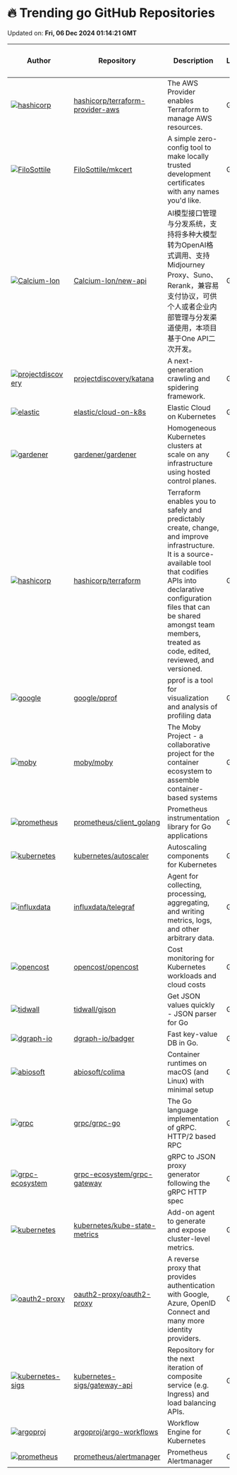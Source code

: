 # 🔥 Trending go GitHub Repositories

Updated on: **Fri, 06 Dec 2024 01:14:21 GMT**

| Author | Repository | Description | Language | ⭐ Total Stars | 🌟 Stars Today |
|--------|------------|-------------|----------|----------------|----------------|
| [![hashicorp](https://avatars.githubusercontent.com/u/2404182?s=40&v=4)](https://github.com/hashicorp) | [hashicorp/terraform-provider-aws](https://github.com/hashicorp/terraform-provider-aws) | The AWS Provider enables Terraform to manage AWS resources. | Go | 9909 | 3 |
| [![FiloSottile](https://avatars.githubusercontent.com/u/1225294?s=40&v=4)](https://github.com/FiloSottile) | [FiloSottile/mkcert](https://github.com/FiloSottile/mkcert) | A simple zero-config tool to make locally trusted development certificates with any names you'd like. | Go | 51025 | 220 |
| [![Calcium-Ion](https://avatars.githubusercontent.com/u/61247483?s=40&v=4)](https://github.com/Calcium-Ion) | [Calcium-Ion/new-api](https://github.com/Calcium-Ion/new-api) | AI模型接口管理与分发系统，支持将多种大模型转为OpenAI格式调用、支持Midjourney Proxy、Suno、Rerank，兼容易支付协议，可供个人或者企业内部管理与分发渠道使用，本项目基于One API二次开发。 | Go | 3821 | 25 |
| [![projectdiscovery](https://avatars.githubusercontent.com/in/29110?s=40&v=4)](https://github.com/projectdiscovery) | [projectdiscovery/katana](https://github.com/projectdiscovery/katana) | A next-generation crawling and spidering framework. | Go | 12436 | 26 |
| [![elastic](https://avatars.githubusercontent.com/u/582883?s=40&v=4)](https://github.com/elastic) | [elastic/cloud-on-k8s](https://github.com/elastic/cloud-on-k8s) | Elastic Cloud on Kubernetes | Go | 2629 | 17 |
| [![gardener](https://avatars.githubusercontent.com/u/19169361?s=40&v=4)](https://github.com/gardener) | [gardener/gardener](https://github.com/gardener/gardener) | Homogeneous Kubernetes clusters at scale on any infrastructure using hosted control planes. | Go | 2951 | 2 |
| [![hashicorp](https://avatars.githubusercontent.com/u/1299?s=40&v=4)](https://github.com/hashicorp) | [hashicorp/terraform](https://github.com/hashicorp/terraform) | Terraform enables you to safely and predictably create, change, and improve infrastructure. It is a source-available tool that codifies APIs into declarative configuration files that can be shared amongst team members, treated as code, edited, reviewed, and versioned. | Go | 43174 | 14 |
| [![google](https://avatars.githubusercontent.com/u/11181042?s=40&v=4)](https://github.com/google) | [google/pprof](https://github.com/google/pprof) | pprof is a tool for visualization and analysis of profiling data | Go | 8051 | 8 |
| [![moby](https://avatars.githubusercontent.com/u/1804568?s=40&v=4)](https://github.com/moby) | [moby/moby](https://github.com/moby/moby) | The Moby Project - a collaborative project for the container ecosystem to assemble container-based systems | Go | 68866 | 7 |
| [![prometheus](https://avatars.githubusercontent.com/u/5609886?s=40&v=4)](https://github.com/prometheus) | [prometheus/client_golang](https://github.com/prometheus/client_golang) | Prometheus instrumentation library for Go applications | Go | 5440 | 1 |
| [![kubernetes](https://avatars.githubusercontent.com/u/20407524?s=40&v=4)](https://github.com/kubernetes) | [kubernetes/autoscaler](https://github.com/kubernetes/autoscaler) | Autoscaling components for Kubernetes | Go | 8113 | 0 |
| [![influxdata](https://avatars.githubusercontent.com/u/1048079?s=40&v=4)](https://github.com/influxdata) | [influxdata/telegraf](https://github.com/influxdata/telegraf) | Agent for collecting, processing, aggregating, and writing metrics, logs, and other arbitrary data. | Go | 14939 | 10 |
| [![opencost](https://avatars.githubusercontent.com/u/453512?s=40&v=4)](https://github.com/opencost) | [opencost/opencost](https://github.com/opencost/opencost) | Cost monitoring for Kubernetes workloads and cloud costs | Go | 5365 | 3 |
| [![tidwall](https://avatars.githubusercontent.com/u/1156077?s=40&v=4)](https://github.com/tidwall) | [tidwall/gjson](https://github.com/tidwall/gjson) | Get JSON values quickly - JSON parser for Go | Go | 14414 | 6 |
| [![dgraph-io](https://avatars.githubusercontent.com/u/1782324?s=40&v=4)](https://github.com/dgraph-io) | [dgraph-io/badger](https://github.com/dgraph-io/badger) | Fast key-value DB in Go. | Go | 14045 | 4 |
| [![abiosoft](https://avatars.githubusercontent.com/u/240448?s=40&v=4)](https://github.com/abiosoft) | [abiosoft/colima](https://github.com/abiosoft/colima) | Container runtimes on macOS (and Linux) with minimal setup | Go | 19832 | 26 |
| [![grpc](https://avatars.githubusercontent.com/u/10121772?s=40&v=4)](https://github.com/grpc) | [grpc/grpc-go](https://github.com/grpc/grpc-go) | The Go language implementation of gRPC. HTTP/2 based RPC | Go | 21159 | 3 |
| [![grpc-ecosystem](https://avatars.githubusercontent.com/in/2740?s=40&v=4)](https://github.com/grpc-ecosystem) | [grpc-ecosystem/grpc-gateway](https://github.com/grpc-ecosystem/grpc-gateway) | gRPC to JSON proxy generator following the gRPC HTTP spec | Go | 18302 | 3 |
| [![kubernetes](https://avatars.githubusercontent.com/u/20407524?s=40&v=4)](https://github.com/kubernetes) | [kubernetes/kube-state-metrics](https://github.com/kubernetes/kube-state-metrics) | Add-on agent to generate and expose cluster-level metrics. | Go | 5465 | 3 |
| [![oauth2-proxy](https://avatars.githubusercontent.com/u/9232216?s=40&v=4)](https://github.com/oauth2-proxy) | [oauth2-proxy/oauth2-proxy](https://github.com/oauth2-proxy/oauth2-proxy) | A reverse proxy that provides authentication with Google, Azure, OpenID Connect and many more identity providers. | Go | 9963 | 10 |
| [![kubernetes-sigs](https://avatars.githubusercontent.com/u/20407524?s=40&v=4)](https://github.com/kubernetes-sigs) | [kubernetes-sigs/gateway-api](https://github.com/kubernetes-sigs/gateway-api) | Repository for the next iteration of composite service (e.g. Ingress) and load balancing APIs. | Go | 1869 | 1 |
| [![argoproj](https://avatars.githubusercontent.com/u/1142830?s=40&v=4)](https://github.com/argoproj) | [argoproj/argo-workflows](https://github.com/argoproj/argo-workflows) | Workflow Engine for Kubernetes | Go | 15136 | 1 |
| [![prometheus](https://avatars.githubusercontent.com/u/4948210?s=40&v=4)](https://github.com/prometheus) | [prometheus/alertmanager](https://github.com/prometheus/alertmanager) | Prometheus Alertmanager | Go | 6703 | 3 |
